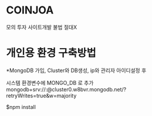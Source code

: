 # COINJOA
모의 투자 사이트개발 불법 절대X

# 개인용 환경 구축방법
  *MongoDB 가입, Cluster와 DB생성, ip와 관리자 아이디설정 후 

  시스템 환경변수에 MONGO_DB 로 추가
  mongodb+srv://<id>:<pw>@cluster0.w8bvr.mongodb.net/<DB>?retryWrites=true&w=majority

  $npm install
